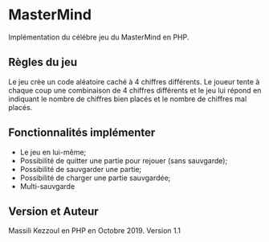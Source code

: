 # MasterMind

Implémentation du célébre jeu du MasterMind en PHP.

## Règles du jeu

Le jeu crèe un code aléatoire caché à 4 chiffres différents. Le joueur tente à chaque coup une
combinaison de 4 chiffres différents et le jeu lui répond en indiquant le nombre de chiffres bien placés et le nombre
de chiffres mal placés.

## Fonctionnalités implémenter

- Le jeu en lui-même;
- Possibilité de quitter une partie pour rejouer (sans sauvgarde);
- Possibilité de sauvgarder une partie;
- Possibilité de charger une partie sauvgardée;
- Multi-sauvgarde

## Version et Auteur

Massili Kezzoul en PHP en Octobre 2019.
Version 1.1
